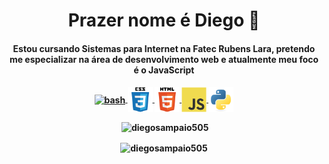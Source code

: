 <h1 align="center">Prazer nome é Diego 👹</h1>

<h4 align="center"> Estou cursando Sistemas para Internet na Fatec Rubens Lara, pretendo me especializar na área de desenvolvimento web e atualmente meu foco é o JavaScript <h4>


<p align="center">
<a href="https://www.gnu.org/software/bash/" target="_blank" rel="noreferrer"> <img align="center" src="https://www.vectorlogo.zone/logos/gnu_bash/gnu_bash-icon.svg" alt="bash" width="40" height="40"/> </a> <a href="https://www.w3schools.com/css/" target="_blank" rel="noreferrer">
<img align="center" src="https://raw.githubusercontent.com/devicons/devicon/master/icons/css3/css3-original-wordmark.svg" alt="css3" width="40" height="40"/></a><a href="https://www.w3.org/html/" target="_blank" rel="noreferrer"> <img align="center" src="https://raw.githubusercontent.com/devicons/devicon/master/icons/html5/html5-original-wordmark.svg" alt="html5" width="40" height="40"/> </a><a href="https://developer.mozilla.org/en-US/docs/Web/JavaScript" target="_blank" rel="noreferrer"> <img align="center" src="https://raw.githubusercontent.com/devicons/devicon/master/icons/javascript/javascript-original.svg" alt="javascript" width="40" height="40"/> </a><a href="https://www.python.org" target="_blank" rel="noreferrer"> <img align="center" src="https://raw.githubusercontent.com/devicons/devicon/master/icons/python/python-original.svg" alt="python" width="40" height="40"/></a>
</p>


<p align="center">&nbsp;<img align="center" src="https://github-readme-stats.vercel.app/api?username=diegosampaio505&show_icons=true&theme=synthwave&locale=en" alt="diegosampaio505" /></p> <p align="center"><img align="center" src="https://github-readme-stats.vercel.app/api/top-langs?username=diegosampaio505&show_icons=true&theme=synthwave&locale=en&layout=compact" alt="diegosampaio505" /></p
